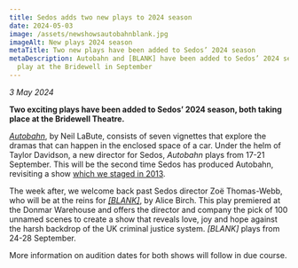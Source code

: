 ```yaml
---
title: Sedos adds two new plays to 2024 season
date: 2024-05-03
image: /assets/newshowsautobahnblank.jpg
imageAlt: New plays 2024 season
metaTitle: Two new plays have been added to Sedos’ 2024 season
metaDescription: Autobahn and [BLANK] have been added to Sedos’ 2024 season to
  play at the Bridewell in September
---
```

*3 May 2024*

**Two exciting plays have been added to Sedos’ 2024 season, both taking place at the Bridewell Theatre.**

*[Autobahn](https://www.sedos.co.uk/shows/2024-autobahn)*, by Neil LaBute, consists of seven vignettes that explore the dramas that can happen in the enclosed space of a car. Under the helm of Taylor Davidson, a new director for Sedos, *Autobahn* plays from 17-21 September. This will be the second time Sedos has produced Autobahn, revisiting a show [which we staged in 2013](https://www.sedos.co.uk/shows/2013-autobahn). 

The week after, we welcome back past Sedos director Zoë Thomas-Webb, who will be at the reins for *[\[BLANK\]](https://www.sedos.co.uk/shows/2024-blank)*, by Alice Birch. This play premiered at the Donmar Warehouse and offers the director and company the pick of 100 unnamed scenes to create a show that reveals love, joy and hope against the harsh backdrop of the UK criminal justice system. *\[BLANK\]* plays from 24-28 September.

More information on audition dates for both shows will follow in due course.
